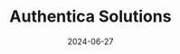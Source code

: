 ---  
layout: startup_page  
title: "Authentica Solutions"  
id: "authenticasolutions.com"  
permalink: "/authenticasolutionsauthenticasolutions.com06272024/"  
website: "https://www.authenticasolutions.com/"  
funding_round: "Seed"  
funding_amount: "$6.2M"  
investors: "Owl Ventures, EduLab Capital Partners"  
about: "Authentica Solutions provides data integration and intelligence management solutions for the education sector. Their Education Intelligence Platform, Authentica seed, helps stakeholders across the education ecosystem manage data securely and efficiently, improving learning outcomes. The platform focuses on providing clear data ownership and addressing interoperability challenges in the sector."  
markets: "EdTech, Education, Data Integration, Data Management, Enterprise Software, Mobile Devices, Professional Services, SaaS, Software, Special Education"  
hq: "Atlanta, Georgia, United States"  
founded_year: "2013"  
linkedin: "https://www.linkedin.com/company/authenticasolutions"  
twitter: "http://twitter.com/authenticak12"  
instagram: ""  
facebook: ""  
crunchbase: "https://www.crunchbase.com/organization/authentica-solutions"  
pitchbook: ""  

date_display: "27-Jun-2024"  
date: "2024-06-27"

# SEO Optimization  
meta_title: "Authentica Solutions - Seed Funding ($6.2M)"  
meta_description: "Authentica Solutions, Authentica Solutions provides data integration and intelligence management solutions for the education sector. Their Education Intelligence Platform, ..."  
meta_keywords: "Authentica Solutions, EdTech, Education, Data Integration, Data Management, Enterprise Software, Mobile Devices, Professional Services, SaaS, Software, Special Education, Seed funding"  
canonical_url: "https://startup.projectstartups.com/authenticasolutionsauthenticasolutions.com06272024/"  
---